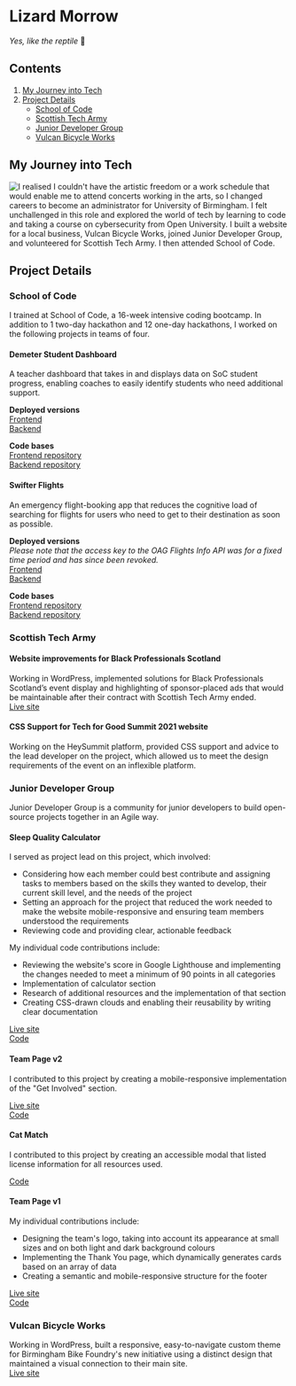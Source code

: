 # Lizard Morrow

_Yes, like the reptile_ 🦎

## Contents

1. [My Journey into Tech](#my-journey-into-tech)
2. [Project Details](#project-details)
   - [School of Code](#school-of-code)
   - [Scottish Tech Army](#scottish-tech-army)
   - [Junior Developer Group](#junior-developer-group)
   - [Vulcan Bicycle Works](#vulcan-bicycle-works)

## My Journey into Tech

![I realised I couldn't have the artistic freedom or a work schedule that would enable me to attend concerts working in the arts, so I changed careers to become an administrator for University of Birmingham. I felt unchallenged in this role and explored the world of tech by learning to code and taking a course on cybersecurity from Open University. I built a website for a local business, Vulcan Bicycle Works, joined Junior Developer Group, and volunteered for Scottish Tech Army. I then attended School of Code.](./journey.drawio.svg)

## Project Details

### School of Code

I trained at School of Code, a 16-week intensive coding bootcamp. In addition to 1 two-day hackathon and 12 one-day hackathons, I worked on the following projects in teams of four.

#### Demeter Student Dashboard

A teacher dashboard that takes in and displays data on SoC student progress, enabling coaches to easily identify students who need additional support.

**Deployed versions**  
[Frontend](https://main.d3rc3gpot85iux.amplifyapp.com/)  
[Backend](https://shielded-springs-20982.herokuapp.com/)

**Code bases**  
[Frontend repository](https://github.com/onlyasmalllizard/phantom-elephants-frontend)  
[Backend repository](https://github.com/SchoolOfCode/phantom-elephants-backend)

#### Swifter Flights

An emergency flight-booking app that reduces the cognitive load of searching for flights for users who need to get to their destination as soon as possible.

**Deployed versions**  
_Please note that the access key to the OAG Flights Info API was for a fixed time period and has since been revoked._  
[Frontend](https://swifterflights.netlify.app/)  
[Backend](https://fujin-flights.herokuapp.com/flights)

**Code bases**  
[Frontend repository](https://github.com/SchoolOfCode/w8_project_front-end-fujin)  
[Backend repository](https://github.com/SchoolOfCode/w8_project_back-end-fujin)

### Scottish Tech Army

#### Website improvements for Black Professionals Scotland

Working in WordPress, implemented solutions for Black Professionals Scotland’s event display and highlighting of sponsor-placed ads that would be maintainable after their contract with Scottish Tech Army ended.  
[Live site](https://blackprofessionalsscotland.com/)

#### CSS Support for Tech for Good Summit 2021 website

Working on the HeySummit platform, provided CSS support and advice to the lead developer on the project, which allowed us to meet the design requirements of the event on an inflexible platform.

### Junior Developer Group

Junior Developer Group is a community for junior developers to build open-source projects together in an Agile way.

#### Sleep Quality Calculator

I served as project lead on this project, which involved:

- Considering how each member could best contribute and assigning tasks to members based on the skills they wanted to develop, their current skill level, and the needs of the project
- Setting an approach for the project that reduced the work needed to make the website mobile-responsive and ensuring team members understood the requirements
- Reviewing code and providing clear, actionable feedback

My individual code contributions include:

- Reviewing the website's score in Google Lighthouse and implementing the changes needed to meet a minimum of 90 points in all categories
- Implementation of calculator section
- Research of additional resources and the implementation of that section
- Creating CSS-drawn clouds and enabling their reusability by writing clear documentation

[Live site](https://junior-developer-group.github.io/sleep-quality-calculator/)  
[Code](https://github.com/Junior-Developer-Group/sleep-quality-calculator)

#### Team Page v2

I contributed to this project by creating a mobile-responsive implementation of the "Get Involved" section.

[Live site](https://junior-developer-group.com/)  
[Code](https://github.com/Junior-Developer-Group/junior-developer-group)

#### Cat Match

I contributed to this project by creating an accessible modal that listed license information for all resources used.

[Code](https://github.com/Junior-Developer-Group/cat-match)

#### Team Page v1

My individual contributions include:

- Designing the team's logo, taking into account its appearance at small sizes and on both light and dark background colours
- Implementing the Thank You page, which dynamically generates cards based on an array of data
- Creating a semantic and mobile-responsive structure for the footer

[Live site](https://junior-developer-group.github.io/junior-coding-team/)  
[Code](https://github.com/Junior-Developer-Group/junior-coding-team)

### Vulcan Bicycle Works

Working in WordPress, built a responsive, easy-to-navigate custom theme for Birmingham Bike Foundry's new initiative using a distinct design that maintained a visual connection to their main site.  
[Live site](https://www.vulcanbicycle.works/)
